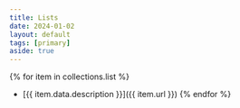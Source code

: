 ```yaml
---
title: Lists
date: 2024-01-02
layout: default
tags: [primary]
aside: true
---
```

{% for item in collections.list %}
- [{{ item.data.description }}]({{ item.url }})
{% endfor %}